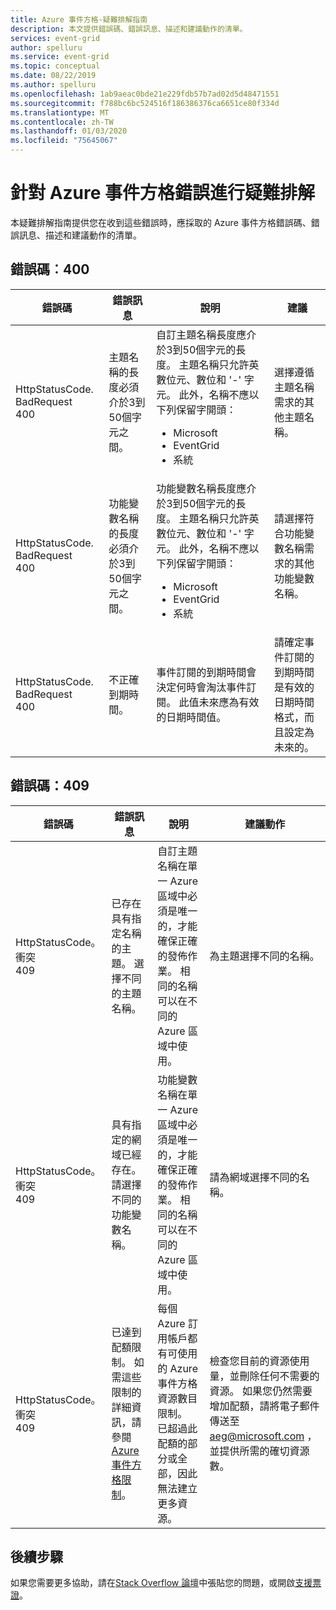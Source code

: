```yaml
---
title: Azure 事件方格-疑難排解指南
description: 本文提供錯誤碼、錯誤訊息、描述和建議動作的清單。
services: event-grid
author: spelluru
ms.service: event-grid
ms.topic: conceptual
ms.date: 08/22/2019
ms.author: spelluru
ms.openlocfilehash: 1ab9aeac0bde21e229fdb57b7ad02d5d48471551
ms.sourcegitcommit: f788bc6bc524516f186386376ca6651ce80f334d
ms.translationtype: MT
ms.contentlocale: zh-TW
ms.lasthandoff: 01/03/2020
ms.locfileid: "75645067"
---
```

# <a name="troubleshoot-azure-event-grid-errors"></a>針對 Azure 事件方格錯誤進行疑難排解
本疑難排解指南提供您在收到這些錯誤時，應採取的 Azure 事件方格錯誤碼、錯誤訊息、描述和建議動作的清單。 

## <a name="error-code-400"></a>錯誤碼︰400
| 錯誤碼 | 錯誤訊息 | 說明 | 建議 |
| ---------- | ------------- | ----------- | -------------- | 
| HttpStatusCode. BadRequest<br/>400 | 主題名稱的長度必須介於3到50個字元之間。 | 自訂主題名稱長度應介於3到50個字元的長度。 主題名稱只允許英數位元、數位和 '-' 字元。 此外，名稱不應以下列保留字開頭： <ul><li>Microsoft</li><li>EventGrid</li><li>系統</li></ul> | 選擇遵循主題名稱需求的其他主題名稱。 |
| HttpStatusCode. BadRequest<br/>400 | 功能變數名稱的長度必須介於3到50個字元之間。 | 功能變數名稱長度應介於3到50個字元的長度。 主題名稱只允許英數位元、數位和 '-' 字元。 此外，名稱不應以下列保留字開頭：<ul><li>Microsoft</li><li>EventGrid</li><li>系統</li> | 請選擇符合功能變數名稱需求的其他功能變數名稱。 |
| HttpStatusCode. BadRequest<br/>400 | 不正確到期時間。 | 事件訂閱的到期時間會決定何時會淘汰事件訂閱。 此值未來應為有效的日期時間值。| 請確定事件訂閱的到期時間是有效的日期時間格式，而且設定為未來的。 |

## <a name="error-code-409"></a>錯誤碼：409
| 錯誤碼 | 錯誤訊息 | 說明 | 建議動作 |
| ---------- | ------------- | ----------- | -------------- | 
| HttpStatusCode。衝突 <br/>409 | 已存在具有指定名稱的主題。 選擇不同的主題名稱。   | 自訂主題名稱在單一 Azure 區域中必須是唯一的，才能確保正確的發佈作業。 相同的名稱可以在不同的 Azure 區域中使用。 | 為主題選擇不同的名稱。 |
| HttpStatusCode。衝突 <br/> 409 | 具有指定的網域已經存在。 請選擇不同的功能變數名稱。 | 功能變數名稱在單一 Azure 區域中必須是唯一的，才能確保正確的發佈作業。 相同的名稱可以在不同的 Azure 區域中使用。 | 請為網域選擇不同的名稱。 |
| HttpStatusCode。衝突<br/>409 | 已達到配額限制。 如需這些限制的詳細資訊，請參閱[Azure 事件方格限制](../azure-resource-manager/management/azure-subscription-service-limits.md#event-grid-limits)。  | 每個 Azure 訂用帳戶都有可使用的 Azure 事件方格資源數目限制。 已超過此配額的部分或全部，因此無法建立更多資源。 |    檢查您目前的資源使用量，並刪除任何不需要的資源。 如果您仍然需要增加配額，請將電子郵件傳送至[aeg@microsoft.com](mailto:aeg@microsoft.com) ，並提供所需的確切資源數。 |


## <a name="next-steps"></a>後續步驟
如果您需要更多協助，請在[Stack Overflow 論壇](https://stackoverflow.com/questions/tagged/azure-eventgrid)中張貼您的問題，或開啟[支援票證](https://azure.microsoft.com/support/options/)。 
